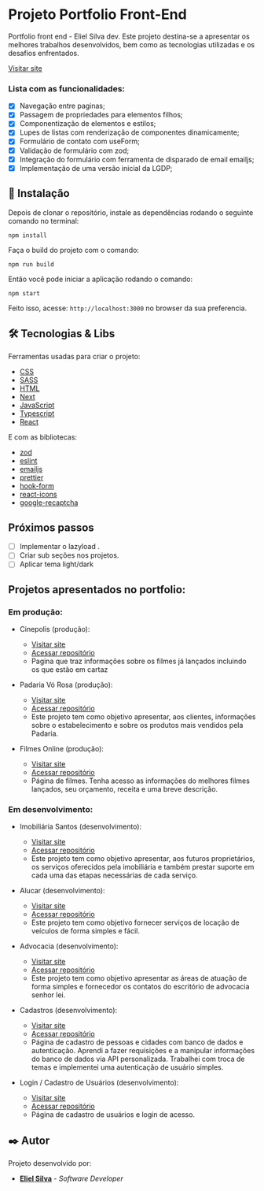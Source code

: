 # Projeto Portfolio Front-End

Portfolio front end - Eliel Silva dev.
Este projeto destina-se a apresentar os melhores trabalhos desenvolvidos, bem como as tecnologias utilizadas e os desafios enfrentados.

[Visitar site](https://portfolio-frontend-eliel-silva.vercel.app/)

### Lista com as funcionalidades:

- [x] Navegação entre paginas;
- [x] Passagem de propriedades para elementos filhos;
- [x] Componentização de elementos e estilos;
- [x] Lupes de listas com renderização de componentes dinamicamente;
- [x] Formulário de contato com useForm;
- [x] Validação de formulário com zod;
- [x] Integração do formulário com ferramenta de disparado de email emailjs;
- [x] Implementação de uma versão inicial da LGDP;

## 🔧 Instalação

Depois de clonar o repositório, instale as dependências rodando o seguinte comando no terminal:

```
npm install
```

Faça o build do projeto com o comando:

```
npm run build
```

Então você pode iniciar a aplicação rodando o comando:

```
npm start
```

Feito isso, acesse: `http://localhost:3000` no browser da sua preferencia.

## 🛠️ Tecnologias & Libs

Ferramentas usadas para criar o projeto:

- [CSS](https://developer.mozilla.org/pt-BR/docs/Web/CSS)
- [SASS](https://sass-lang.com/)
- [HTML](https://developer.mozilla.org/pt-BR/docs/Web/HTML)
- [Next](https://nextjs.org/)
- [JavaScript](https://developer.mozilla.org/pt-BR/docs/Web/JavaScript)
- [Typescript](https://www.typescriptlang.org/)
- [React](https://reactjs.org/)

E com as bibliotecas:

- [zod](https://zod.dev/)
- [eslint](https://eslint.org/)
- [emailjs](https://www.emailjs.com/)
- [prettier](https://prettier.io/)
- [hook-form](https://www.react-hook-form.com/)
- [react-icons](https://react-icons.github.io/react-icons/)
- [google-recaptcha](https://www.google.com/recaptcha/about/)

## Próximos passos

- [ ] Implementar o lazyload .
- [ ] Criar sub seções nos projetos.
- [ ] Aplicar tema light/dark

## Projetos apresentados no portfolio:

### Em produção:

- Cinepolis (produção):

  - [Visitar site](https://cinepolis-tmdb.vercel.app/)
  - [Acessar repositório](https://github.com/Eliel-Silva-dev/cinepolis_tmdb)
  - Pagina que traz informações sobre os filmes já lançados incluindo os que estão em cartaz

- Padaria Vó Rosa (produção):

  - [Visitar site](https://padaria-vo-rosa.vercel.app/)
  - [Acessar repositório](https://github.com/Eliel-Silva-dev/padaria-vo-rosa)
  - Este projeto tem como objetivo apresentar, aos clientes, informações sobre o estabelecimento e sobre os produtos mais vendidos pela Padaria.

- Filmes Online (produção):

  - [Visitar site](https://filmes-online-tmdb.vercel.app/)
  - [Acessar repositório](https://github.com/Eliel-Silva-dev/filmesOnline-tmdb)
  - Página de filmes. Tenha acesso as informações do melhores filmes lançados, seu orçamento, receita e uma breve descrição.

### Em desenvolvimento:

- Imobiliária Santos (desenvolvimento):

  - [Visitar site]()
  - [Acessar repositório]()
  - Este projeto tem como objetivo apresentar, aos futuros proprietários, os serviços oferecidos pela imobiliária e também prestar suporte em cada uma das etapas necessárias de cada serviço.

- Alucar (desenvolvimento):

  - [Visitar site]()
  - [Acessar repositório]()
  - Este projeto tem como objetivo fornecer serviços de locação de veículos de forma simples e fácil.

- Advocacia (desenvolvimento):

  - [Visitar site]()
  - [Acessar repositório]()
  - Este projeto tem como objetivo apresentar as áreas de atuação de forma simples e fornecedor os contatos do escritório de advocacia senhor lei.

- Cadastros (desenvolvimento):

  - [Visitar site]()
  - [Acessar repositório]()
  - Página de cadastro de pessoas e cidades com banco de dados e autenticação. Aprendi a fazer requisições e a manipular informações do banco de dados via API personalizada. Trabalhei com troca de temas e implementei uma autenticação de usuário simples.

- Login / Cadastro de Usuários (desenvolvimento):

  - [Visitar site]()
  - [Acessar repositório]()
  - Página de cadastro de usuários e login de acesso.

## ✒️ Autor

Projeto desenvolvido por:

- **[Eliel Silva](https://github.com/Eliel-Silva-dev)** - _Software Developer_
